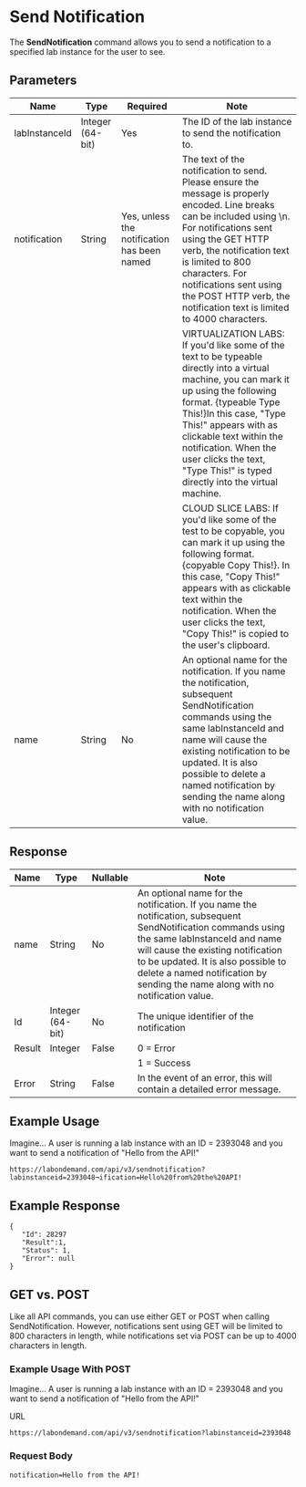 # Send Notification 

The **SendNotification** command allows you to send a notification to a specified lab instance for the user to see.

## Parameters

|Name|Type|Required|Note
|--- |--- |--- |--- |
|labInstanceId|Integer (64-bit)|Yes|The ID of the lab instance to send the notification to.|
|notification|String|Yes, unless the notification has been named|The text of the notification to send. Please ensure the message is properly encoded. Line breaks can be included using \n. For notifications sent using the GET HTTP verb, the notification text is limited to 800 characters. For notifications sent using the POST HTTP verb, the notification text is limited to 4000 characters.
||||VIRTUALIZATION LABS: If you'd like some of the text to be typeable directly into a virtual machine, you can mark it up using the following format. {typeable Type This!}In this case, "Type This!" appears with as clickable text within the notification. When the user clicks the text, "Type This!" is typed directly into the virtual machine. 
||||CLOUD SLICE LABS: If you'd like some of the test to be copyable, you can mark it up using the following format.{copyable Copy This!}. In this case, "Copy This!" appears with as clickable text within the notification. When the user clicks the text, "Copy This!" is copied to the user's clipboard.
|name|String|No|An optional name for the notification. If you name the notification, subsequent SendNotification commands using the same labInstanceId and name will cause the existing notification to be updated. It is also possible to delete a named notification by sending the name along with no notification value.|

## Response

|Name|Type|Nullable|Note
|--- |--- |--- |--- |
|name|String|No|An optional name for the notification. If you name the notification, subsequent SendNotification commands using the same labInstanceId and name will cause the existing notification to be updated. It is also possible to delete a named notification by sending the name along with no notification value.|
|Id|Integer (64-bit)|No|The unique identifier of the notification|
|Result|Integer|False|0 = Error
||||1 = Success|
|Error|String|False|In the event of an error, this will contain a detailed error message.|

## Example Usage

Imagine… A user is running a lab instance with an ID = 2393048 and you want to send a notification of "Hello from the API!"

```
https://labondemand.com/api/v3/sendnotification?labinstanceid=2393048¬ification=Hello%20from%20the%20API!
```

## Example Response

```linenums
{
   "Id": 28297
   "Result":1,
   "Status": 1,
   "Error": null
}
```

## GET vs. POST

Like all API commands, you can use either GET or POST when calling SendNotification. However, notifications sent using GET will be limited to 800 characters in length, while notifications set via POST can be up to 4000 characters in length.

### Example Usage With POST

Imagine… A user is running a lab instance with an ID = 2393048 and you want to send a notification of "Hello from the API!"

URL

```
https://labondemand.com/api/v3/sendnotification?labinstanceid=2393048
```

### Request Body

```
notification=Hello from the API!
```
